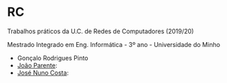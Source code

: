 # RC
Trabalhos práticos da U.C. de Redes de Computadores (2019/20)

Mestrado Integrado em Eng. Informática - 3º ano - Universidade do Minho

* Gonçalo Rodrigues Pinto
* [João Parente]:
* [José Nuno Costa]:

[João Parente]:https://github.com/Joao-Parente
[José Nuno Costa]:https://github.com/jnuno420